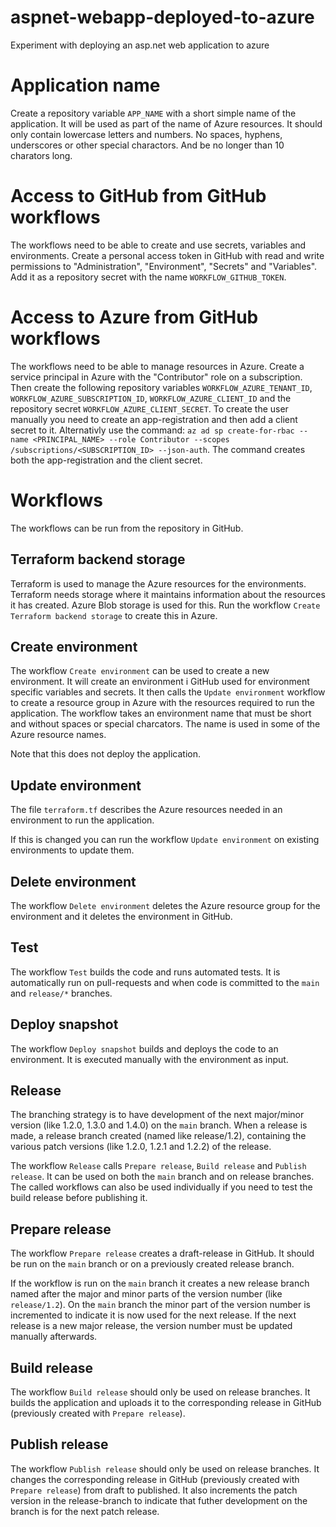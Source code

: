 # aspnet-webapp-deployed-to-azure

Experiment with deploying an asp.net web application to azure

# Application name

Create a repository variable `APP_NAME` with a short simple name of the application. It will be used as part of the name of Azure resources. It should only contain lowercase letters and numbers. No spaces, hyphens, underscores or other special charactors. And be no longer than 10 charators long.

# Access to GitHub from GitHub workflows

The workflows need to be able to create and use secrets, variables and environments. Create a personal access token in GitHub with read and write permissions to "Administration", "Environment", "Secrets" and "Variables". Add it as a repository secret with the name `WORKFLOW_GITHUB_TOKEN`.

# Access to Azure from GitHub workflows

The workflows need to be able to manage resources in Azure. Create a service principal in Azure with the "Contributor" role on a subscription. Then create the following repository variables `WORKFLOW_AZURE_TENANT_ID`, `WORKFLOW_AZURE_SUBSCRIPTION_ID`, `WORKFLOW_AZURE_CLIENT_ID` and the repository secret `WORKFLOW_AZURE_CLIENT_SECRET`.
To create the user manually you need to create an app-registration and then add a client secret to it. Alternativly use the command: `az ad sp create-for-rbac --name <PRINCIPAL_NAME> --role Contributor --scopes /subscriptions/<SUBSCRIPTION_ID> --json-auth`. The command creates both the app-registration and the client secret.

# Workflows

The workflows can be run from the repository in GitHub.

## Terraform backend storage

Terraform is used to manage the Azure resources for the environments. Terraform needs storage where it maintains information about the resources it has created. Azure Blob storage is used for this. Run the workflow `Create Terraform backend storage` to create this in Azure.

## Create environment

The workflow `Create environment` can be used to create a new environment. It will create an environment i GitHub used for environment specific variables and secrets. It then calls the `Update environment` workflow to create a resource group in Azure with the resources required to run the application. The workflow takes an environment name that must be short and without spaces or special charcators. The name is used in some of the Azure resource names.

Note that this does not deploy the application.

## Update environment

The file `terraform.tf` describes the Azure resources needed in an environment to run the application.

If this is changed you can run the workflow `Update environment` on existing environments to update them.

## Delete environment

The workflow `Delete environment` deletes the Azure resource group for the environment and it deletes the environment in GitHub.

## Test

The workflow `Test` builds the code and runs automated tests. It is automatically run on pull-requests and when code is committed to the `main` and `release/*` branches.

## Deploy snapshot

The workflow `Deploy snapshot` builds and deploys the code to an environment. It is executed manually with the environment as input.

## Release

The branching strategy is to have development of the next major/minor version (like 1.2.0, 1.3.0 and 1.4.0) on the `main` branch. When a release is made, a release branch created (named like release/1.2), containing the various patch versions (like 1.2.0, 1.2.1 and 1.2.2) of the release.

The workflow `Release` calls `Prepare release`, `Build release` and `Publish release`. It can be used on both the `main` branch and on release branches. The called workflows can also be used individually if you need to test the build release before publishing it.

## Prepare release

The workflow `Prepare release` creates a draft-release in GitHub. It should be run on the `main` branch or on a previously created release branch.

If the workflow is run on the `main` branch it creates a new release branch named after the major and minor parts of the version number (like `release/1.2`). On the `main` branch the minor part of the version number is incremented to indicate it is now used for the next release. If the next release is a new major release, the version number must be updated manually afterwards.

## Build release

The workflow `Build release` should only be used on release branches. It builds the application and uploads it to the corresponding release in GitHub (previously created with `Prepare release`).

## Publish release

The workflow `Publish release` should only be used on release branches. It changes the corresponding release in GitHub (previously created with `Prepare release`) from draft to published. It also increments the patch version in the release-branch to indicate that futher development on the branch is for the next patch release.